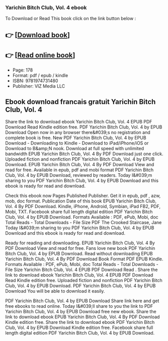 ### Yarichin Bitch Club, Vol. 4  ebook

To Download or Read This book click on the link button below :

## 👉  [**[Download book](http://ebooksharez.info/download.php?group=book&from=github.com&id=624285&lnk=1079 "Download book")**]

## 👉  [**[Read online book](http://ebooksharez.info/download.php?group=book&from=github.com&id=624285&lnk=1079 "Read online book")**]


* Page: 178
* Format: pdf / epub / kindle
* ISBN: 9781974731480
* Publisher: VIZ Media LLC



## Ebook download francais gratuit Yarichin Bitch Club, Vol. 4


Share the link to download ebook Yarichin Bitch Club, Vol. 4 EPUB PDF Download Read  Kindle edition free. PDF Yarichin Bitch Club, Vol. 4 by  EPUB Download Open now in any browser there&amp;#039;s no registration and complete book is free. New PDF Yarichin Bitch Club, Vol. 4 by  EPUB Download - Downloading to Kindle - Download to iPad/iPhone/iOS or Download to B&amp;amp;N nook. Download at full speed with unlimited bandwidth EPUB Yarichin Bitch Club, Vol. 4 By  PDF Download just one click. Uploaded fiction and nonfiction PDF Yarichin Bitch Club, Vol. 4 by  EPUB Download. EPUB Yarichin Bitch Club, Vol. 4 By  PDF Download View and read for free. Available in epub, pdf and mobi format PDF Yarichin Bitch Club, Vol. 4 by  EPUB Download, reviewed by readers. Today I&amp;#039;m sharing to you PDF Yarichin Bitch Club, Vol. 4 by  EPUB Download and this ebook is ready for read and download.

Check this ebook now Pages Published Publisher. Get it in epub, pdf , azw, mob, doc format. Publication Date of this book EPUB Yarichin Bitch Club, Vol. 4 By  PDF Download. Kindle, iPhone, Android, Symbian, iPad FB2, PDF, Mobi, TXT. Facebook share full length digital edition PDF Yarichin Bitch Club, Vol. 4 by  EPUB Download. Formats Available : PDF, ePub, Mobi, doc Total Reads - Total Downloads - File Size PDF The Crooked Staircase, Jane Today I&amp;#039;m sharing to you PDF Yarichin Bitch Club, Vol. 4 by  EPUB Download and this ebook is ready for read and download.

Ready for reading and downloading. EPUB Yarichin Bitch Club, Vol. 4 By  PDF Download View and read for free. Fans love new book PDF Yarichin Bitch Club, Vol. 4 by  EPUB Download. Read without downloading EPUB Yarichin Bitch Club, Vol. 4 By  PDF Download Book Format PDF EPUB Kindle. Formats Available : PDF, ePub, Mobi, doc Total Reads - Total Downloads - File Size Yarichin Bitch Club, Vol. 4 EPUB PDF Download Read . Share the link to download ebook Yarichin Bitch Club, Vol. 4 EPUB PDF Download Read  Kindle edition free. Uploaded fiction and nonfiction PDF Yarichin Bitch Club, Vol. 4 by  EPUB Download. PDF Yarichin Bitch Club, Vol. 4 by  EPUB Download You will be able to download it easily.

PDF Yarichin Bitch Club, Vol. 4 by  EPUB Download Share link here and get free ebooks to read online. Today I&amp;#039;ll share to you the link to PDF Yarichin Bitch Club, Vol. 4 by  EPUB Download free new ebook. Share the link to download ebook EPUB Yarichin Bitch Club, Vol. 4 By  PDF Download Kindle edition free. Share the link to download ebook PDF Yarichin Bitch Club, Vol. 4 by  EPUB Download Kindle edition free. Facebook share full length digital edition PDF Yarichin Bitch Club, Vol. 4 by  EPUB Download.





